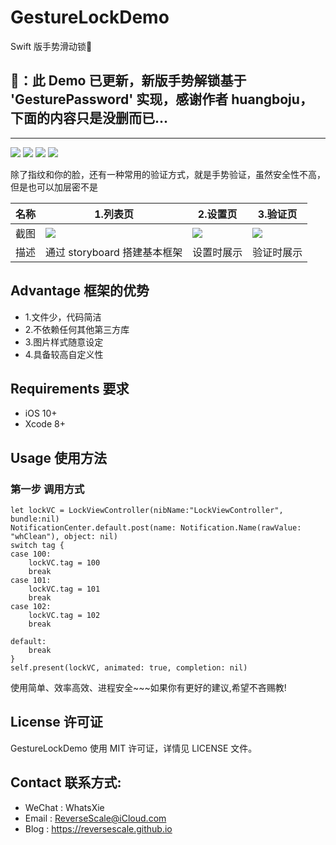 # GestureLockDemo
Swift 版手势滑动锁🔐

🔔：此 Demo 已更新，新版手势解锁基于 'GesturePassword' 实现，感谢作者 huangboju，下面的内容只是没删而已...
----
-----

![](https://img.shields.io/badge/platform-iOS-red.svg) 
![](https://img.shields.io/badge/language-Swift-orange.svg) 
![](https://img.shields.io/badge/download-2.6MB-brightgreen.svg)
![](https://img.shields.io/badge/license-MIT%20License-brightgreen.svg) 

除了指纹和你的脸，还有一种常用的验证方式，就是手势验证，虽然安全性不高，但是也可以加层密不是

| 名称 |1.列表页 |2.设置页 |3.验证页 |
| ------------- | ------------- | ------------- | ------------- |
| 截图 | ![](http://og1yl0w9z.bkt.clouddn.com/17-10-27/17278377.jpg) | ![](http://og1yl0w9z.bkt.clouddn.com/17-10-27/86991446.jpg) | ![](http://og1yl0w9z.bkt.clouddn.com/17-10-27/82927257.jpg) |
| 描述 | 通过 storyboard 搭建基本框架 | 设置时展示 | 验证时展示 |


## Advantage 框架的优势
* 1.文件少，代码简洁
* 2.不依赖任何其他第三方库
* 3.图片样式随意设定
* 4.具备较高自定义性


## Requirements 要求
* iOS 10+
* Xcode 8+


## Usage 使用方法
### 第一步 调用方式
```
let lockVC = LockViewController(nibName:"LockViewController", bundle:nil)
NotificationCenter.default.post(name: Notification.Name(rawValue: "whClean"), object: nil)
switch tag {
case 100:
    lockVC.tag = 100
    break
case 101:
    lockVC.tag = 101
    break
case 102:
    lockVC.tag = 102
    break
    
default:
    break
}
self.present(lockVC, animated: true, completion: nil)
```


使用简单、效率高效、进程安全~~~如果你有更好的建议,希望不吝赐教!


## License 许可证
GestureLockDemo 使用 MIT 许可证，详情见 LICENSE 文件。


## Contact 联系方式:
* WeChat : WhatsXie
* Email : ReverseScale@iCloud.com
* Blog : https://reversescale.github.io

